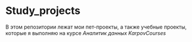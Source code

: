 # Study_projects
В этом репозитории лежат мои пет-проекты, а также учебные проекты, которые я выполняю на курсе *Аналитик данных KarpovCourses*
